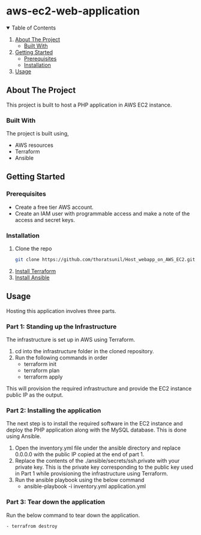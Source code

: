 # aws-ec2-web-application

<!-- TABLE OF CONTENTS -->
<details open="open">
  <summary>Table of Contents</summary>
  <ol>
    <li>
      <a href="#about-the-project">About The Project</a>
      <ul>
        <li><a href="#built-with">Built With</a></li>
      </ul>
    </li>
    <li>
      <a href="#getting-started">Getting Started</a>
      <ul>
        <li><a href="#prerequisites">Prerequisites</a></li>
        <li><a href="#installation">Installation</a></li>
      </ul>
    </li>
    <li><a href="#usage">Usage</a></li>
  </ol>
</details>



<!-- ABOUT THE PROJECT -->
## About The Project

This project is built to host a PHP application in AWS EC2 instance.


### Built With

The project is built using,
* AWS resources
* Terraform
* Ansible


<!-- GETTING STARTED -->
## Getting Started

### Prerequisites

* Create a free tier AWS account.
* Create an IAM user with programmable access and make a note of the access and secret keys.

### Installation

1. Clone the repo
   ```sh
   git clone https://github.com/thoratsunil/Host_webapp_on_AWS_EC2.git
   ```
2. [Install Terraform](https://www.terraform.io/downloads.html)
3. [Install Ansible](https://docs.ansible.com/ansible/latest/installation_guide/intro_installation.html)



<!-- USAGE EXAMPLES -->
## Usage

Hosting this application involves three parts.

### Part 1: Standing up the Infrastructure

The infrastructure is set up in AWS using Terraform.

1. cd into the infrastructure folder in the cloned repository.
2. Run the following commands in order
    - terraform init
    - terraform plan
    - terraform apply

This will provision the required infrastructure and provide the EC2 instance public IP as the output.

### Part 2: Installing the application

The next step is to install the required software in the EC2 instance and deploy the PHP application along with the MySQL database. This is done using Ansible.

1. Open the inventory.yml file under the ansible directory and replace 0.0.0.0 with the public IP copied at the end of part 1.
2. Replace the contents of the ./ansible/secrets/ssh.private with your private key. This is the private key corresponding to the public key used in Part 1 while provisioning the infrastructure using Terraform.
3. Run the ansible playbook using the below command
    - ansible-playbook -i inventory.yml application.yml

### Part 3: Tear down the application

Run the below command to tear down the application.

    - terrafrom destroy
